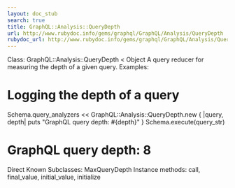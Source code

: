 ```yaml
---
layout: doc_stub
search: true
title: GraphQL::Analysis::QueryDepth
url: http://www.rubydoc.info/gems/graphql/GraphQL/Analysis/QueryDepth
rubydoc_url: http://www.rubydoc.info/gems/graphql/GraphQL/Analysis/QueryDepth
---
```


Class: GraphQL::Analysis::QueryDepth < Object
A query reducer for measuring the depth of a given query. 
Examples:
# Logging the depth of a query
Schema.query_analyzers << GraphQL::Analysis::QueryDepth.new { |query, depth|  puts "GraphQL query depth: #{depth}" }
Schema.execute(query_str)
# GraphQL query depth: 8
Direct Known Subclasses:
MaxQueryDepth
Instance methods:
call, final_value, initial_value, initialize

